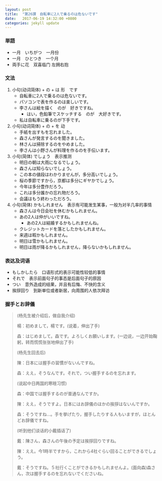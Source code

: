 ```yaml
---
layout: post
title:  "第26課　自転車に2人で乗るのは危ないです"
date:   2017-06-19 14:32:00 +0800
categories: jekyll update
---
```


### 単語
* 一月　いちがつ　一月份
* 一月　ひとつき　一个月
* 両手に花　双喜临门 左拥右抱

### 文法
1. 小句(动词简体) + の + は 形　です
	* 自転車に2人で乗るのは危ないです。
	* パソコンで表を作るのは楽しいです。
	* 李さんは絵を描く　のが　好きですね。
		* はい，色鉛筆でスケッチする　のが　大好きです。
	* 私は自転車に乗るのが下手です。
2. 小句(动词简体) + の + を 动
	* 手紙を出すもを忘れました。
	* 森さんが発言するのを聞きました。
	* 林さんは掃除するのをやめました。
	* 李さんは小野さんが料理を作るのを手伝います。
3. 小句(简体) でしょう　表示推测
	* 明日の朝は大雨になるでしょう。
	* 森さんは知らないでしょう。
	* この本の値段はわかりませんが，多分高いでしょう。
	* 桜の季節ですから，京都は多分にギヤかでしょう。
	* 今年は多分豊作だろう。
	* これは多分誰かの忘れ物だろう。
	* 会議はもう終わっただろう。
4. 小句(简体) かもしれません　表示有可能发生某事，一般为对半几率的事情
	* 森さんは今日会社を休むかもしれません。
	* あの2人は仲がいいですね。
		* あの2人は結婚するかもしれませんね。
	* クレジットカードを落としたかもしれません。
	* 来週は暇かもしれません。
	* 明日は雪かもしれません。
	* 明日は雨が降るかもしれません，降らないかもしれません。

### 表达及词语
* もしかしたら　口语形式的表示可能性较低的事情
* それで　表示前面句子的事态是后面句子的原因
* つい　意外造成的结果，并且有后悔、不快的含义
* 挨拶回り　到新单位或者新居，向周围的人依次拜访

### 握手とお辞儀
> (杨先生被介绍后，做自我介绍)
> 
> 楊：初めまして，楊です。(说着，伸出了手)
> 
> 森：はじめまして。森です。よろしくお願いします。(一边说，一边开始鞠躬，转而慌慌张张地伸出了手)
> 
> (杨先生回去后)
> 
> 陳：日本には握手の習慣がないんですね。
> 
> 森：ええ，そうなんです。それで，つい握手するのを忘れます。
> 
> (说起中日两国的寒暄习惯)
> 
> 森：中国では握手するのが普通なんですか。
> 
> 陳：ええ，そうですよ。日本にはお辞儀のほかの挨拶はないんですか。
> 
> 森：そうですね…。手を挙げたり，握手したりする人もいますが，ほとんどお辞儀ですね。
> 
> (听到他们谈话的小戴插话了)
> 
> 戴：陳さん，森さんの午後の予定は挨拶回りですね。
> 
> 陳：ええ。今1時半ですから，これから4社ぐらい回ることができるでしょう。
> 
> 戴：そうですね。５社行くことができるかもしれませんよ。(面向森)森さん，次は握手するのを忘れないでくださいね。